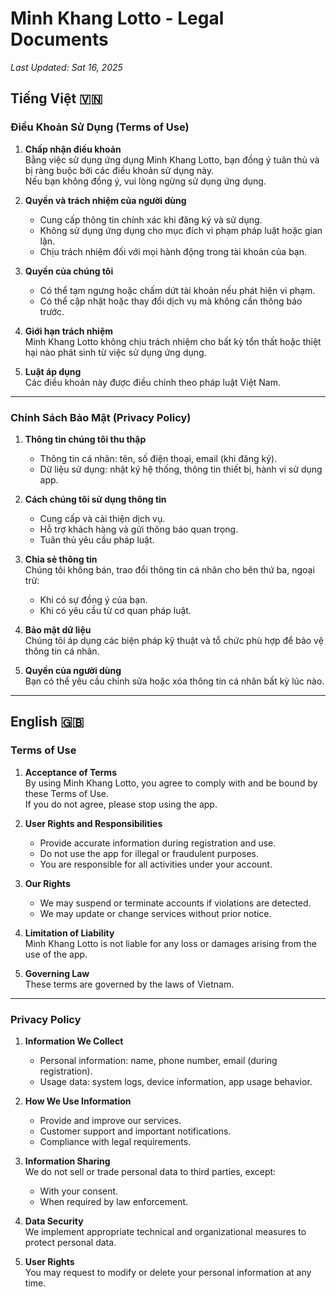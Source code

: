 # Minh Khang Lotto - Legal Documents
*Last Updated: Sat 16, 2025*


## Tiếng Việt 🇻🇳

### Điều Khoản Sử Dụng (Terms of Use)

1. **Chấp nhận điều khoản**  
   Bằng việc sử dụng ứng dụng Minh Khang Lotto, bạn đồng ý tuân thủ và bị ràng buộc bởi các điều khoản sử dụng này.  
   Nếu bạn không đồng ý, vui lòng ngừng sử dụng ứng dụng.

2. **Quyền và trách nhiệm của người dùng**  
   - Cung cấp thông tin chính xác khi đăng ký và sử dụng.  
   - Không sử dụng ứng dụng cho mục đích vi phạm pháp luật hoặc gian lận.  
   - Chịu trách nhiệm đối với mọi hành động trong tài khoản của bạn.  

3. **Quyền của chúng tôi**  
   - Có thể tạm ngưng hoặc chấm dứt tài khoản nếu phát hiện vi phạm.  
   - Có thể cập nhật hoặc thay đổi dịch vụ mà không cần thông báo trước.  

4. **Giới hạn trách nhiệm**  
   Minh Khang Lotto không chịu trách nhiệm cho bất kỳ tổn thất hoặc thiệt hại nào phát sinh từ việc sử dụng ứng dụng.  

5. **Luật áp dụng**  
   Các điều khoản này được điều chỉnh theo pháp luật Việt Nam.  

---

### Chính Sách Bảo Mật (Privacy Policy)

1. **Thông tin chúng tôi thu thập**  
   - Thông tin cá nhân: tên, số điện thoại, email (khi đăng ký).  
   - Dữ liệu sử dụng: nhật ký hệ thống, thông tin thiết bị, hành vi sử dụng app.  

2. **Cách chúng tôi sử dụng thông tin**  
   - Cung cấp và cải thiện dịch vụ.  
   - Hỗ trợ khách hàng và gửi thông báo quan trọng.  
   - Tuân thủ yêu cầu pháp luật.  

3. **Chia sẻ thông tin**  
   Chúng tôi không bán, trao đổi thông tin cá nhân cho bên thứ ba, ngoại trừ:  
   - Khi có sự đồng ý của bạn.  
   - Khi có yêu cầu từ cơ quan pháp luật.  

4. **Bảo mật dữ liệu**  
   Chúng tôi áp dụng các biện pháp kỹ thuật và tổ chức phù hợp để bảo vệ thông tin cá nhân.  

5. **Quyền của người dùng**  
   Bạn có thể yêu cầu chỉnh sửa hoặc xóa thông tin cá nhân bất kỳ lúc nào.  

---

## English 🇬🇧

### Terms of Use

1. **Acceptance of Terms**  
   By using Minh Khang Lotto, you agree to comply with and be bound by these Terms of Use.  
   If you do not agree, please stop using the app.

2. **User Rights and Responsibilities**  
   - Provide accurate information during registration and use.  
   - Do not use the app for illegal or fraudulent purposes.  
   - You are responsible for all activities under your account.  

3. **Our Rights**  
   - We may suspend or terminate accounts if violations are detected.  
   - We may update or change services without prior notice.  

4. **Limitation of Liability**  
   Minh Khang Lotto is not liable for any loss or damages arising from the use of the app.  

5. **Governing Law**  
   These terms are governed by the laws of Vietnam.  

---

### Privacy Policy

1. **Information We Collect**  
   - Personal information: name, phone number, email (during registration).  
   - Usage data: system logs, device information, app usage behavior.  

2. **How We Use Information**  
   - Provide and improve our services.  
   - Customer support and important notifications.  
   - Compliance with legal requirements.  

3. **Information Sharing**  
   We do not sell or trade personal data to third parties, except:  
   - With your consent.  
   - When required by law enforcement.  

4. **Data Security**  
   We implement appropriate technical and organizational measures to protect personal data.  

5. **User Rights**  
   You may request to modify or delete your personal information at any time.
